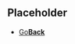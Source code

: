 ## Placeholder

<onebutton>
<ul>
            <li><a href="../">Go<strong>Back</strong></a></li>
          </ul>
</onebutton>
